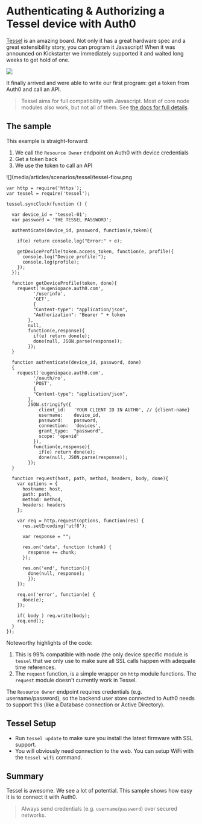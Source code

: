 # Authenticating & Authorizing a Tessel device with Auth0

[Tessel](https://tessel.io) is an amazing board. Not only it has a great hardware spec and a great extensibility story, you can program it Javascript! When it was announced on Kickstarter we immediately supported it and waited long weeks to get hold of one.

![](media/articles/scenarios/tessel/TM-00-04-ports.png)

It finally arrived and were able to write our first program: get a token from Auth0 and call an API.

> Tessel aims for full compatibility with Javascript. Most of core node modules also work, but not all of them. See [the docs for full details](https://github.com/tessel/docs/blob/master/compatibility.md).

## The sample

This example is straight-forward:

1. We call the `Resource Owner` endpoint on Auth0 with device credentials
2. Get a token back
3. We use the token to call an API

![](media/articles/scenarios/tessel/tessel-flow.png


```
var http = require('https');
var tessel = require('tessel');

tessel.syncClock(function () {

  var device_id = 'tessel-01';
  var password = 'THE TESSEL PASSWORD';

  authenticate(device_id, password, function(e,token){

    if(e) return console.log("Error:" + e);

    getDeviceProfile(token.access_token, function(e, profile){
      console.log("Device profile:");
      console.log(profile);
    });
  });

  function getDeviceProfile(token, done){
    request('eugeniopace.auth0.com',
          '/userinfo',
          'GET',
          {
          "Content-type": "application/json",
          "Authorization": "Bearer " + token
        },
        null, 
        function(e,response){
          if(e) return done(e);
          done(null, JSON.parse(response));
        });
  }

  function authenticate(device_id, password, done)
  {
    request('eugeniopace.auth0.com',
          '/oauth/ro',
          'POST',
          {
          "Content-type": "application/json",
        },
        JSON.stringify({
            client_id:   'YOUR CLIENT ID IN AUTH0', // {client-name}
            username:    device_id,
            password:    password,
            connection:  'devices',
            grant_type:  "password",
            scope: 'openid'
          }),
          function(e,response){
            if(e) return done(e);
            done(null, JSON.parse(response));
        });
  }

  function request(host, path, method, headers, body, done){
    var options = {
      hostname: host,
      path: path,
      method: method,
      headers: headers
    };

    var req = http.request(options, function(res) {
      res.setEncoding('utf8');

      var response = "";

      res.on('data', function (chunk) {
        response += chunk;
      });

      res.on('end', function(){
        done(null, response);
        });
    });

    req.on('error', function(e) {
      done(e);
    });

    if( body ) req.write(body);
    req.end();
  }
});
```

Noteworthy highlights of the code:

1. This is 99% compatible with node (the only device specific module.is `tessel` that we only use to make sure all SSL calls happen with adequate time references.
2. The `request` function, is a simple wrapper on `http` module functions. The `request` module doesn't currently work in Tessel.

The `Resource Owner` endpoint requires credentials (e.g. username/password), so the backend user store connected to Auth0 needs to support this (like a Database connection or Active Directory).

## Tessel Setup

* Run `tessel update` to make sure you install the latest firmware with SSL support.
* You will obviously need connection to the web. You can setup WiFi with the `tessel wifi` command.

## Summary
Tessel is awesome. We see a lot of potential. This sample shows how easy it is to connect it with Auth0.

> Always send credentials (e.g. `username`/`password`) over secured networks.





